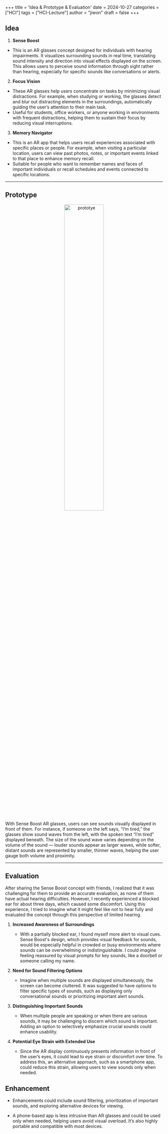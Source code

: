+++
title = 'Idea & Prototype & Evaluation'
date = 2024-10-27
categories =["HCI"]
tags = ["HCI-Lecture"]
author = "jiwon"
draft = false
+++
## Idea
1. **Sense Boost**

- This is an AR glasses concept designed for individuals with hearing impairments. It visualizes surrounding sounds in real time, translating sound intensity and direction into visual effects displayed on the screen. This allows users to perceive sound information through sight rather than hearing, especially for specific sounds like conversations or alerts.

2. **Focus Vision**  
- These AR glasses help users concentrate on tasks by minimizing visual distractions. For example, when studying or working, the glasses detect and blur out distracting elements in the surroundings, automatically guiding the user’s attention to their main task.
- Useful for students, office workers, or anyone working in environments with frequent distractions, helping them to sustain their focus by reducing visual interruptions.

3. **Memory Navigator** 
- This is an AR app that helps users recall experiences associated with specific places or people. For example, when visiting a particular location, users can view past photos, notes, or important events linked to that place to enhance memory recall.
- Suitable for people who want to remember names and faces of important individuals or recall schedules and events connected to specific locations.

---

## Prototype

<div style="text-align: center;">
  <img src="/images/prototye.jpg" alt="prototye" width="50%">
</div>

With Sense Boost AR glasses, users can see sounds visually displayed in front of them. For instance, if someone on the left says, “I’m tired,” the glasses show sound waves from the left, with the spoken text “I’m tired” displayed beneath. The size of the sound wave varies depending on the volume of the sound — louder sounds appear as larger waves, while softer, distant sounds are represented by smaller, thinner waves, helping the user gauge both volume and proximity.

---

## Evaluation

After sharing the Sense Boost concept with friends, I realized that it was challenging for them to provide an accurate evaluation, as none of them have actual hearing difficulties. However, I recently experienced a blocked ear for about three days, which caused some discomfort. Using this experience, I tried to imagine what it might feel like not to hear fully and evaluated the concept through this perspective of limited hearing.

1. **Increased Awareness of Surroundings**
    - With a partially blocked ear, I found myself more alert to visual cues. Sense Boost's design, which provides visual feedback for sounds, would be especially helpful in crowded or busy environments where sounds can be overwhelming or indistinguishable. I could imagine feeling reassured by visual prompts for key sounds, like a doorbell or someone calling my name.

2. **Need for Sound Filtering Options**  
   - Imagine when multiple sounds are displayed simultaneously, the screen can become cluttered. It was suggested to have options to filter specific types of sounds, such as displaying only conversational sounds or prioritizing important alert sounds.

3. **Distinguishing Important Sounds**  
   - When multiple people are speaking or when there are various sounds, it may be challenging to discern which sound is important. Adding an option to selectively emphasize crucial sounds could enhance usability.

4. **Potential Eye Strain with Extended Use**  
   - Since the AR display continuously presents information in front of the user’s eyes, it could lead to eye strain or discomfort over time. To address this, an alternative approach, such as a smartphone app, could reduce this strain, allowing users to view sounds only when needed.

## Enhancement

- Enhancements could include sound filtering, prioritization of important sounds, and exploring alternative devices for viewing. 

- A phone-based app is less intrusive than AR glasses and could be used only when needed, helping users avoid visual overload. It’s also highly portable and compatible with most devices.